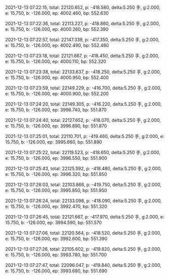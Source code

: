 2021-12-13 07:22:15, total: 22120.652, p: -418.580, delta:5.250 手, g:2.000, e: 15.750, b: -126.000, ep: 4002.460, bp: 552.630

2021-12-13 07:22:36, total: 22113.227, p: -418.860, delta:5.250 手, g:2.000, e: 15.750, b: -126.000, ep: 4000.260, bp: 552.390

2021-12-13 07:22:57, total: 22147.339, p: -417.350, delta:5.250 手, g:2.000, e: 15.750, b: -126.000, ep: 4002.490, bp: 552.480

2021-12-13 07:23:18, total: 22121.667, p: -418.450, delta:5.250 手, g:2.000, e: 15.750, b: -126.000, ep: 4000.110, bp: 552.320

2021-12-13 07:23:38, total: 22133.637, p: -418.250, delta:5.250 手, g:2.000, e: 15.750, b: -126.000, ep: 4000.950, bp: 552.400

2021-12-13 07:23:59, total: 22149.229, p: -416.700, delta:5.250 手, g:2.000, e: 15.750, b: -126.000, ep: 4000.900, bp: 552.200

2021-12-13 07:24:20, total: 22149.305, p: -416.220, delta:5.250 手, g:2.000, e: 15.750, b: -126.000, ep: 3998.740, bp: 551.870

2021-12-13 07:24:40, total: 22127.652, p: -418.070, delta:5.250 手, g:2.000, e: 15.750, b: -126.000, ep: 3996.890, bp: 551.870

2021-12-13 07:25:01, total: 22110.701, p: -419.460, delta:5.250 手, g:2.000, e: 15.750, b: -126.000, ep: 3995.660, bp: 551.890

2021-12-13 07:25:22, total: 22119.523, p: -418.650, delta:5.250 手, g:2.000, e: 15.750, b: -126.000, ep: 3996.550, bp: 551.900

2021-12-13 07:25:43, total: 22125.592, p: -418.480, delta:5.250 手, g:2.000, e: 15.750, b: -126.000, ep: 3996.320, bp: 551.850

2021-12-13 07:26:03, total: 22103.866, p: -419.750, delta:5.250 手, g:2.000, e: 15.750, b: -126.000, ep: 3995.850, bp: 551.950

2021-12-13 07:26:24, total: 22133.098, p: -418.090, delta:5.250 手, g:2.000, e: 15.750, b: -126.000, ep: 3992.470, bp: 551.320

2021-12-13 07:26:45, total: 22121.667, p: -417.970, delta:5.250 手, g:2.000, e: 15.750, b: -126.000, ep: 3994.590, bp: 551.570

2021-12-13 07:27:06, total: 22120.564, p: -418.520, delta:5.250 手, g:2.000, e: 15.750, b: -126.000, ep: 3992.600, bp: 551.390

2021-12-13 07:27:26, total: 22105.602, p: -419.820, delta:5.250 手, g:2.000, e: 15.750, b: -126.000, ep: 3993.780, bp: 551.700

2021-12-13 07:27:47, total: 22096.047, p: -419.840, delta:5.250 手, g:2.000, e: 15.750, b: -126.000, ep: 3993.680, bp: 551.690